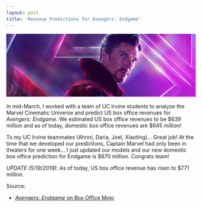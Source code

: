```yaml
---
layout: post
title: 'Revenue Predictions for Avengers: Endgame'
---
```


![](https://raw.githubusercontent.com/JavOrraca/Home/gh-pages/assets/img/DoctorStrange.jpg)

In mid-March, I worked with a team of UC Irvine students to analyze the Marvel Cinematic Universe and predict US box office revenues for _Avengers: Endgame_. We estimated US box office revenues to be $639 million and as of today, domestic box office revenues are $645 million!

To my UC Irvine teammates (Ahnni, Daria, Joel, Xiaoting)... Great job! At the time that we developed our predictions, Captain Marvel had only been in theaters for one week... I just updated our models and our new domestic box office prediction for Endgame is $670 million. Congrats team!

_UPDATE (5/19/2019)_: As of today, US box office revenue has risen to $771 million.

Source:
* [_Avengers: Endgame_ on Box Office Mojo](https://www.boxofficemojo.com/movies/?id=marvel2019.htm)